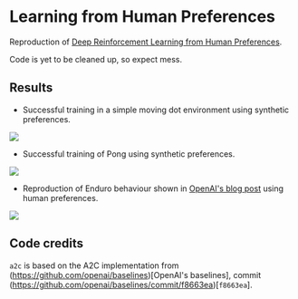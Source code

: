 # Learning from Human Preferences

Reproduction of [Deep Reinforcement Learning from Human Preferences](https://arxiv.org/abs/1706.03741).

Code is yet to be cleaned up, so expect mess.

## Results

* Successful training in a simple moving dot environment using synthetic preferences.

![](images/dot_success.gif)

* Successful training of Pong using synthetic preferences.

![](images/pong.gif)

* Reproduction of Enduro behaviour shown in [OpenAI's blog post](https://blog.openai.com/deep-reinforcement-learning-from-human-preferences/) using human preferences.

![](images/enduro.gif)

## Code credits

`a2c` is based on the A2C implementation from (https://github.com/openai/baselines)[OpenAI's baselines], commit (https://github.com/openai/baselines/commit/f8663ea)[`f8663ea`].
